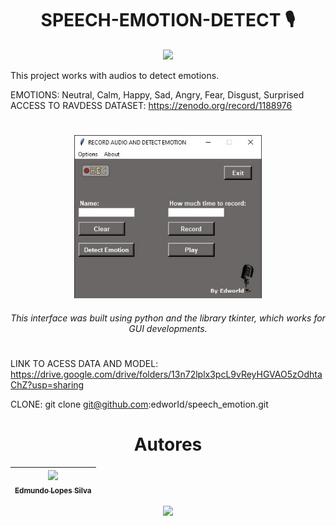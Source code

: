 <h1 align="center"> SPEECH-EMOTION-DETECT 🎙️ </h1>

<p align="center">
<img src="http://img.shields.io/static/v1?label=STATUS&message=COMPLETE&color=GREEN&style=for-the-badge"/>
</p>

This project works with audios to detect emotions. 

EMOTIONS: Neutral, Calm, Happy, Sad, Angry, Fear, Disgust, Surprised <br />
ACCESS TO RAVDESS DATASET: <https://zenodo.org/record/1188976> <br />

<h1 align="center">  </h1>
<p align="center">
<img width="300", title="RECORD AND DETECT", img src="https://github.com/edworId/speech_emotion/blob/main/design.jpg"/>
</p>

<h6 align="center">This interface was built using python and the library tkinter, which works for GUI developments. </h6>

<h1 align="center">  </h1>


LINK TO ACESS DATA AND MODEL: <https://drive.google.com/drive/folders/13n72lplx3pcL9vReyHGVAO5zOdhtaChZ?usp=sharing>

CLONE: git clone git@github.com:edworId/speech_emotion.git

<h1 align="center"> Autores </h1>

| [<img src="https://avatars.githubusercontent.com/u/110691832?s=400&u=e671447386d38975c165bff78b715ea80549c069&v=4" width=115><br><sub>Edmundo Lopes Silva</sub>](https://github.com/edworId) |  
| :---: |

<p align="center">
<img src="https://img.shields.io/badge/Python-14354C?style=for-the-badge&logo=python&logoColor=white"/>
</p>





